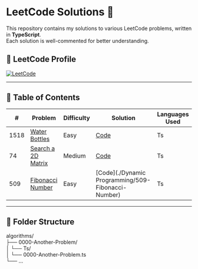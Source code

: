 # LeetCode Solutions 🚀

This repository contains my solutions to various LeetCode problems, written in **TypeScript**.  
Each solution is well-commented for better understanding.  

## 🔗 LeetCode Profile

[![LeetCode](https://img.shields.io/badge/LeetCode-Profile-orange?style=for-the-badge&logo=leetcode)](https://leetcode.com/u/serhatbarisaydin/)


---

## 📂 Table of Contents

| #    | Problem                                      | Difficulty | Solution                              | Languages Used |
|------|----------------------------------------------|------------|----------------------------------------|---------------|
| 1518 | [Water Bottles](https://leetcode.com/problems/water-bottles/) | Easy       | [Code](./algorithms/1518-Water-Bottles)      | Ts            |
| 74   | [Search a 2D Matrix](https://leetcode.com/problems/search-a-2d-matrix/) | Medium     | [Code](./algorithms/74-Search-a-2D-Matrix)   | Ts            |
| 509  | [Fibonacci Number](https://leetcode.com/problems/fibonacci-number) | Easy       | [Code](./Dynamic Programming/509-Fibonacci-Number)    | Ts            |


---

## 📖 Folder Structure

algorithms/ <br/>
├── 0000-Another-Problem/ <br/>
│         └── Ts/ <br/>
│                   └── 0000-Another-Problem.ts <br/>
└── ...
